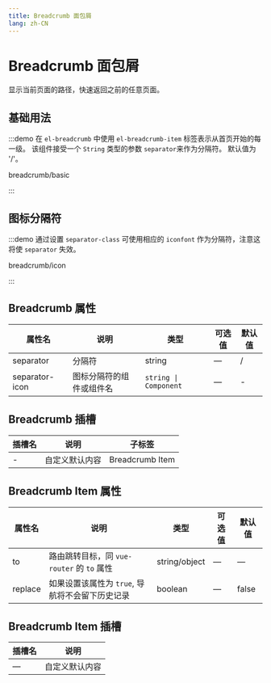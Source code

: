 ```yaml
---
title: Breadcrumb 面包屑
lang: zh-CN
---
```


# Breadcrumb 面包屑

显示当前页面的路径，快速返回之前的任意页面。

## 基础用法

:::demo 在 `el-breadcrumb` 中使用 `el-breadcrumb-item` 标签表示从首页开始的每一级。 该组件接受一个 `String` 类型的参数 `separator`来作为分隔符。 默认值为 '/'。

breadcrumb/basic

:::

## 图标分隔符

:::demo 通过设置 `separator-class` 可使用相应的 `iconfont` 作为分隔符，注意这将使 `separator` 失效。

breadcrumb/icon

:::

## Breadcrumb 属性

| 属性名         | 说明                     | 类型                  | 可选值 | 默认值 |
| -------------- | ------------------------ | --------------------- | ------ | ------ |
| separator      | 分隔符                   | string                | —      | /      |
| separator-icon | 图标分隔符的组件或组件名 | `string \| Component` | —      | -      |

## Breadcrumb 插槽

| 插槽名 | 说明           | 子标签          |
| ------ | -------------- | --------------- |
| -      | 自定义默认内容 | Breadcrumb Item |

## Breadcrumb Item 属性

| 属性名  | 说明                                            | 类型          | 可选值 | 默认值 |
| ------- | ----------------------------------------------- | ------------- | ------ | ------ |
| to      | 路由跳转目标，同 `vue-router` 的 `to` 属性      | string/object | —      | —      |
| replace | 如果设置该属性为 `true`, 导航将不会留下历史记录 | boolean       | —      | false  |

## Breadcrumb Item 插槽

| 插槽名 | 说明           |
| ------ | -------------- |
| —      | 自定义默认内容 |
